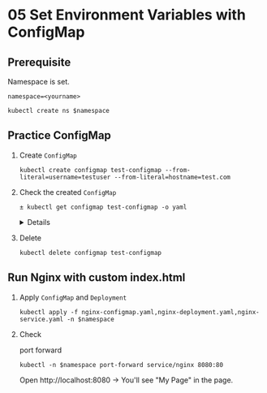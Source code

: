 # 05 Set Environment Variables with ConfigMap

## Prerequisite

Namespace is set.

```
namespace=<yourname>
```

```
kubectl create ns $namespace
```

## Practice ConfigMap

1. Create `ConfigMap`

    ```
    kubectl create configmap test-configmap --from-literal=username=testuser --from-literal=hostname=test.com
    ```

1. Check the created `ConfigMap`

    ```
    ± kubectl get configmap test-configmap -o yaml
    ```

    <details>

    ```
    kubectl get configmap test-configmap -o yaml
    apiVersion: v1
    data:
      hostname: test.com
      username: testuser
    kind: ConfigMap
    metadata:
      creationTimestamp: "2021-03-02T22:39:14Z"
      managedFields:
      - apiVersion: v1
        fieldsType: FieldsV1
        fieldsV1:
        f:data:
            .: {}
            f:hostname: {}
            f:username: {}
        manager: kubectl-create
        operation: Update
        time: "2021-03-02T22:39:14Z"
      name: test-configmap
      namespace: default
      resourceVersion: "8026947"
      selfLink: /api/v1/namespaces/default/configmaps/test-configmap
      uid: 22068908-bbfa-4a61-9292-45ed30294609
    ```

    </details>

1. Delete

    ```
    kubectl delete configmap test-configmap
    ```

## Run Nginx with custom index.html

1. Apply `ConfigMap` and `Deployment`

    ```
    kubectl apply -f nginx-configmap.yaml,nginx-deployment.yaml,nginx-service.yaml -n $namespace
    ```

1. Check

    port forward

    ```
    kubectl -n $namespace port-forward service/nginx 8080:80
    ```

    Open http://localhost:8080 -> You'll see "My Page" in the page.
